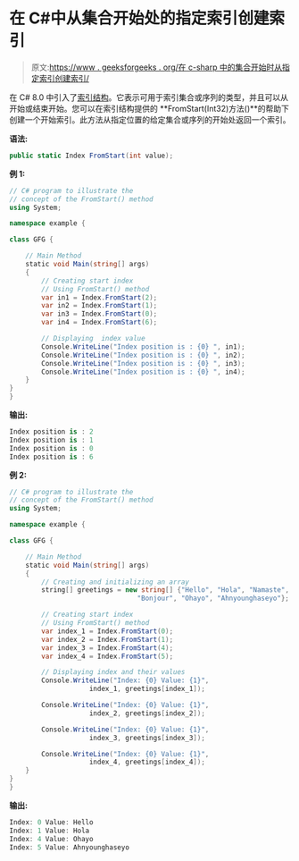 # 在 C#中从集合开始处的指定索引创建索引

> 原文:[https://www . geeksforgeeks . org/在 c-sharp 中的集合开始时从指定索引创建索引/](https://www.geeksforgeeks.org/creating-an-index-from-the-specified-index-at-the-start-of-a-collection-in-c-sharp/)

在 C# 8.0 中引入了[索引结构](https://www.geeksforgeeks.org/index-struct-in-c-sharp-8-0/)。它表示可用于索引集合或序列的类型，并且可以从开始或结束开始。您可以在索引结构提供的 **FromStart(Int32)方法()**的帮助下创建一个开始索引。此方法从指定位置的给定集合或序列的开始处返回一个索引。

**语法:**

```cs
public static Index FromStart(int value);
```

**例 1:**

```cs
// C# program to illustrate the 
// concept of the FromStart() method
using System;

namespace example {

class GFG {

    // Main Method
    static void Main(string[] args)
    {
        // Creating start index
        // Using FromStart() method
        var in1 = Index.FromStart(2);
        var in2 = Index.FromStart(1);
        var in3 = Index.FromStart(0);
        var in4 = Index.FromStart(6);

        // Displaying  index value
        Console.WriteLine("Index position is : {0} ", in1);
        Console.WriteLine("Index position is : {0} ", in2);
        Console.WriteLine("Index position is : {0} ", in3);
        Console.WriteLine("Index position is : {0} ", in4);
    }
}
}
```

**输出:**

```cs
Index position is : 2 
Index position is : 1 
Index position is : 0 
Index position is : 6 

```

**例 2:**

```cs
// C# program to illustrate the 
// concept of the FromStart() method
using System;

namespace example {

class GFG {

    // Main Method
    static void Main(string[] args)
    {
        // Creating and initializing an array
        string[] greetings = new string[] {"Hello", "Hola", "Namaste", 
                                "Bonjour", "Ohayo", "Ahnyounghaseyo"};

        // Creating start index
        // Using FromStart() method
        var index_1 = Index.FromStart(0);
        var index_2 = Index.FromStart(1);
        var index_3 = Index.FromStart(4);
        var index_4 = Index.FromStart(5);

        // Displaying index and their values
        Console.WriteLine("Index: {0} Value: {1}",
                    index_1, greetings[index_1]);

        Console.WriteLine("Index: {0} Value: {1}",
                    index_2, greetings[index_2]);

        Console.WriteLine("Index: {0} Value: {1}",
                    index_3, greetings[index_3]);

        Console.WriteLine("Index: {0} Value: {1}",
                    index_4, greetings[index_4]);
    }
}
}
```

**输出:**

```cs
Index: 0 Value: Hello
Index: 1 Value: Hola
Index: 4 Value: Ohayo
Index: 5 Value: Ahnyounghaseyo

```